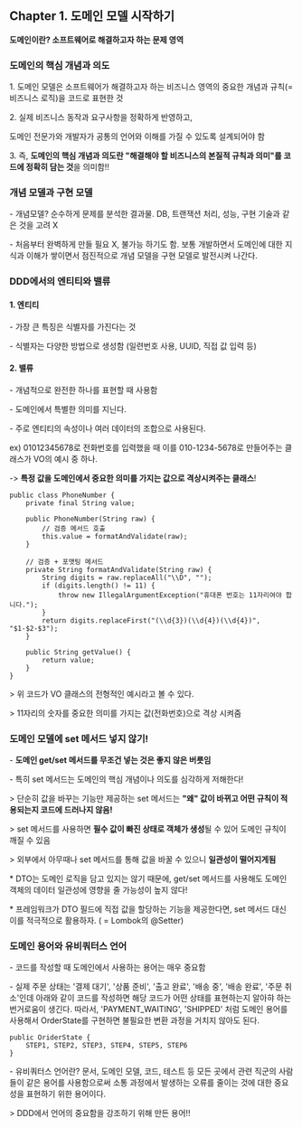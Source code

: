 ## Chapter 1. 도메인 모델 시작하기

**도메인이란? 소프트웨어로 해결하고자 하는 문제 영역**

### **도메인의 핵심 개념과 의도**

1\. 도메인 모델은 소프트웨어가 해결하고자 하는 비즈니스 영역의 중요한 개념과 규칙(= 비즈니스 로직)을 코드로 표현한 것

2\. 실제 비즈니스 동작과 요구사항을 정확하게 반영하고,

도메인 전문가와 개발자가 공통의 언어와 이해를 가질 수 있도록 설계되어야 함

3\. 즉, **도메인의 핵심 개념과 의도란 "해결해야 할 비즈니스의 본질적 규칙과 의미"를 코드에 정확히 담는 것**을 의미함!!

### **개념 모델과 구현 모델**

\- 개념모델? 순수하게 문제를 분석한 결과물. DB, 트랜잭션 처리, 성능, 구현 기술과 같은 것을 고려 X

\- 처음부터 완벽하게 만들 필요 X, 불가능 하기도 함. 보통 개발하면서 도메인에 대한 지식과 이해가 쌓이면서 점진적으로 개념 모델을 구현 모델로 발전시켜 나간다.

### **DDD에서의 엔티티와 밸류**

#### **1\. 엔티티**

\- 가장 큰 특징은 식별자를 가진다는 것

\- 식별자는 다양한 방법으로 생성함 (일련번호 사용, UUID, 직접 값 입력 등)

#### **2\. 밸류**

\- 개념적으로 완전한 하나를 표현할 때 사용함

\- 도메인에서 특별한 의미를 지닌다.

\- 주로 엔티티의 속성이나 여러 데이터의 조합으로 사용된다.

ex) 01012345678로 전화번호를 입력했을 때 이를 010-1234-5678로 만들어주는 클래스가 VO의 예시 중 하나.

\-> **특정 값을 도메인에서 중요한 의미를 가지는 값으로 격상시켜주는 클래스**!

```
public class PhoneNumber {
    private final String value;

    public PhoneNumber(String raw) {
        // 검증 메서드 호출
        this.value = formatAndValidate(raw);
    }

    // 검증 + 포맷팅 메서드
    private String formatAndValidate(String raw) {
        String digits = raw.replaceAll("\\D", "");
        if (digits.length() != 11) {
            throw new IllegalArgumentException("휴대폰 번호는 11자리여야 합니다.");
        }
        return digits.replaceFirst("(\\d{3})(\\d{4})(\\d{4})", "$1-$2-$3");
    }

    public String getValue() {
        return value;
    }
}
```

\> 위 코드가 VO 클래스의 전형적인 예시라고 볼 수 있다.

\> 11자리의 숫자를 중요한 의미를 가지는 값(전화번호)으로 격상 시켜줌

### **도메인 모델에 set 메서드 넣지 않기!**

\- **도메인 get/set 메서드를 무조건 넣는 것은 좋지 않은 버릇임**

\- 특히 set 메서드는 도메인의 핵심 개념이나 의도를 심각하게 저해한다!

\> 단순히 값을 바꾸는 기능만 제공하는 set 메서드는 **"왜" 값이 바뀌고 어떤 규칙이 적용되는지 코드에 드러나지 않음!**

\> set 메서드를 사용하면 **필수 값이 빠진 상태로 객체가 생성**될 수 있어 도메인 규칙이 깨질 수 있음

\> 외부에서 아무때나 set 메서드를 통해 값을 바꿀 수 있으니 **일관성이 떨어지게됨**

\* DTO는 도메인 로직을 담고 있지는 않기 때문에, get/set 메서드를 사용해도 도메인 객체의 데이터 일관성에 영향을 줄 가능성이 높지 않다!

\* 프레임워크가 DTO 필드에 직접 값을 할당하는 기능을 제공한다면, set 메서드 대신 이를 적극적으로 활용하자. ( = Lombok의 @Setter)

### 도메인 용어와 유비쿼터스 언어

\- 코드를 작성할 때 도메인에서 사용하는 용어는 매우 중요함

\- 실제 주문 상태는 '결제 대기', '상품 준비', '출고 완료', '배송 중', '배송 완료', '주문 취소'인데 아래와 같이 코드를 작성하면 해당 코드가 어떤 상태를 표현하는지 알아햐 하는 번거로움이 생긴다. 따라서, 'PAYMENT\_WAITING', 'SHIPPED' 처럼 도메인 용어를 사용해서 OrderState를 구현하면 불필요한 변환 과정을 거치지 않아도 된다.

```
public OriderState {
	STEP1, STEP2, STEP3, STEP4, STEP5, STEP6
}
```

\- 유비쿼터스 언어란? 문서, 도메인 모델, 코드, 테스트 등 모든 곳에서 관련 직군의 사람들이 같은 용어를 사용함으로써 소통 과정에서 발생하는 오류를 줄이는 것에 대한 중요성을 표현하기 위한 용어이다.

\> DDD에서 언어의 중요함을 강조하기 위해 만든 용어!!
